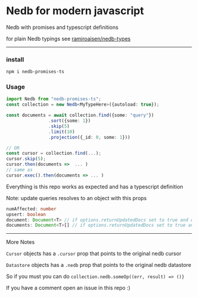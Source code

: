 # Nedb for modern javascript
Nedb with promises and typescript definitions

for plain Nedb typings see [ramiroaisen/nedb-types](https://github.com.ar/ramiroaisen/nedb-types)

---

### install
```sh
npm i nedb-promises-ts
```

### Usage
```ts
import Nedb from "nedb-promises-ts";
const collection = new Nedb<MyTypeHere>({autoload: true});

const documents = await collection.find({some: "query"})
                .sort({some: 1})
                .skip(5)
                .limit(10)
                .projection({_id: 0, some: 1}))

// OR
const cursor = collection.find(...);
cursor.skip(5);
cursor.then(documents =>  ... )
// same as 
cursor.exec().then(documents => ... )
```

Everything is this repo works as expected and has a typescript definition

Note: update queries resolves to an object with this props
```ts
numAffected: number
upsert: boolean
document: Document<T> // if options.returnUpdatedDocs set to true and options.multi set to falsy value
documents: Document<T>[] // if options.returnUpdatedDocs set to true and options.multi set to truthly value
```

---
More Notes

`Cursor` objects has a `.cursor` prop that points to the original nedb cursor

`Datastore` objects has a `.nedb` prop that points to the original nedb datastore

So if you must you can do `collection.nedb.someOp((err, result) => ()}`


If you have a comment open an issue in this repo :)